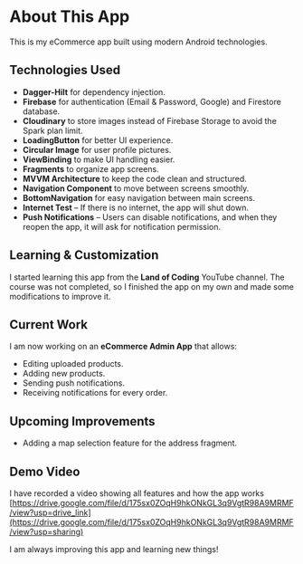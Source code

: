 # About This App

This is my eCommerce app built using modern Android technologies.  

## Technologies Used  
- **Dagger-Hilt** for dependency injection.  
- **Firebase** for authentication (Email & Password, Google) and Firestore database.  
- **Cloudinary** to store images instead of Firebase Storage to avoid the Spark plan limit.  
- **LoadingButton** for better UI experience.  
- **Circular Image** for user profile pictures.  
- **ViewBinding** to make UI handling easier.  
- **Fragments** to organize app screens.  
- **MVVM Architecture** to keep the code clean and structured.  
- **Navigation Component** to move between screens smoothly.  
- **BottomNavigation** for easy navigation between main screens.  
- **Internet Test** – If there is no internet, the app will shut down.  
- **Push Notifications** – Users can disable notifications, and when they reopen the app, it will ask for notification permission.  

## Learning & Customization  
I started learning this app from the **Land of Coding** YouTube channel. The course was not completed, so I finished the app on my own and made some modifications to improve it.  

## Current Work  
I am now working on an **eCommerce Admin App** that allows:  
- Editing uploaded products.  
- Adding new products.  
- Sending push notifications.  
- Receiving notifications for every order.  

## Upcoming Improvements  
- Adding a map selection feature for the address fragment.  

## Demo Video  
I have recorded a video showing all features and how the app works
[https://drive.google.com/file/d/175sx0ZOqH9hkONkGL3q9VgtR98A9MRMF/view?usp=drive_link](https://drive.google.com/file/d/175sx0ZOqH9hkONkGL3q9VgtR98A9MRMF/view?usp=sharing)

I am always improving this app and learning new things!
